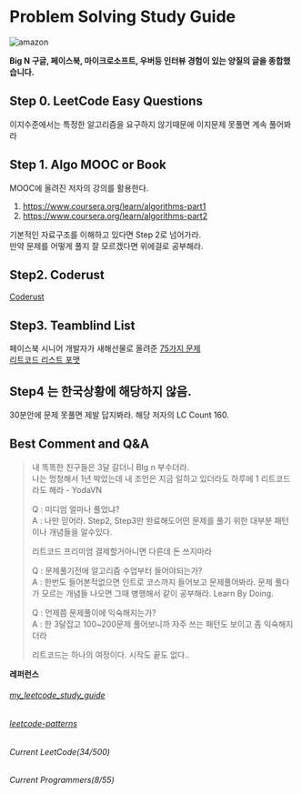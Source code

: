 # Problem Solving Study Guide

![amazon](https://user-images.githubusercontent.com/72185011/158957137-2b800171-6a3b-4b79-9c74-8ccb91450661.png)

**Big N 구글, 페이스북, 마이크로소프트, 우버등 인터뷰 경험이 있는 양질의 글을 종합했습니다.**

## Step 0. LeetCode Easy Questions

이지수준에서는 특정한 알고리즘을 요구하지 않기때문에 이지문제 못풀면 계속 풀어봐라

## Step 1. Algo MOOC or Book

MOOC에 올려진 저자의 강의를 활용한다.

1.  https://www.coursera.org/learn/algorithms-part1
2.  https://www.coursera.org/learn/algorithms-part2

기본적인 자료구조를 이해하고 있다면 Step 2로 넘어가라.   
만약 문제를 어떻게 풀지 잘 모르겠다면 위에걸로 공부해라.   

## Step2. Coderust

[Coderust](https://www.educative.io/courses/coderust-hacking-the-coding-interview)

## Step3. Teamblind List
페이스북 시니어 개발자가 새해선물로 올려준 [75가지 문제](https://www.teamblind.com/article/New-Year-Gift---Curated-List-of-Top-75-LeetCode-Questions-to-Save-Your-Time-OaM1orEU)  
[리트코드 리스트 포맷](https://leetcode.com/list/xoqag3yj/)

## Step4 는 한국상황에 해당하지 않음.

30분안에 문제 못풀면 제발 답지봐라. 해당 저자의 LC Count 160.

## Best Comment and Q&A

> 내 똑똑한 친구들은 3달 갈더니 BIg n 부수더라.  
> 나는 멍청해서 1년 박았는데 내 조언은 지금 일하고 있더라도 하루에 1 리트코드라도 해라 - YodaVN
> 
> Q : 미디엄 얼마나 풀었냐?  
A : 나만 믿어라. Step2, Step3만 완료해도어떤 문제를 풀기 위한 대부분 패턴이나 개념들을 알수있다.
> 
> 리트코드 프리미엄 결제할거아니면 다른데 돈 쓰지마라
> 
> Q : 문제풀기전에 알고리즘 수업부터 들어야되는가?  
A : 한번도 들어본적없으면 인트로 코스까지 들어보고 문제풀어봐라. 문제 풀다가 모르는 개념들 나오면 그때 병행해서 같이 공부해라. Learn By Doing.
> 
> Q : 언제쯤 문제풀이에 익숙해지는가?  
A : 한 3달잡고 100~200문제 풀어보니까 자주 쓰는 패턴도 보이고 좀 익숙해지더라
> 
> 리트코드는 하나의 여정이다. 시작도 끝도 없다..
> 

**레퍼런스**
###### [my_leetcode_study_guide](https://www.reddit.com/r/cscareerquestions/comments/eb1e2b/my_leetcode_study_guide/)
###### [leetcode-patterns](https://seanprashad.com/leetcode-patterns/)
###### Current LeetCode(34/500)
###### Current Programmers(8/55)
